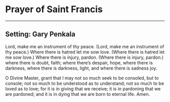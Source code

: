 # Prayer of Saint Francis

***

## Setting: Gary Penkala

Lord, make me an instrument of thy peace.
(Lord, make me an instrument of thy peace.)
Where there is hatred let me sow love.
(Where there is hatred let me sow love.)
Where there is injury, pardon.
(Where there is injury, pardon.)
where there is doubt, faith;
where there’s despair, hope,
where there is darkness,
where there is darkness, light,
and where there is sadness joy.

O Divine Master,
grant that I may not so much
seek to be consoled, but to console;
not so much to be understood
as to understand;
not so much to be loved as to love;
for it is in giving that we receive;
it is in pardoning that we are pardoned;
and it is in dying that we are born
to eternal life. Amen.